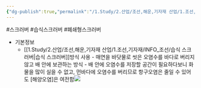 ```yaml
---
{"dg-publish":true,"permalink":"/1.Study/2.산업/조선,해운,기자재 산업/1.조선,기자재/INFO_조선/폐쇄형 스크러버/","created":"2024-11-20T21:02:29.286+09:00","updated":"2025-06-26T17:00:39.858+09:00"}
---
```


#스크러버 #습식스크러버 #폐쇄형스크러버 

- 기본정보
	- [[1.Study/2.산업/조선,해운,기자재 산업/1.조선,기자재/INFO_조선/습식 스크러버\|습식 스크러버]]방식 사용
			- 매연을 바닷물로 씻은 오염수를 바다로 버리지 않고 배 안에 보관하는 방식
			- 배 안에 오염수를 저장할 공간이 필요하다보니 화물을 많이 실을 수 없고, 먼바다에 오염수를 버리므로 항구오염은 줄일 수 있어도 [해양오염]은 여전함![](https://i.imgur.com/8GeWSv3.png)